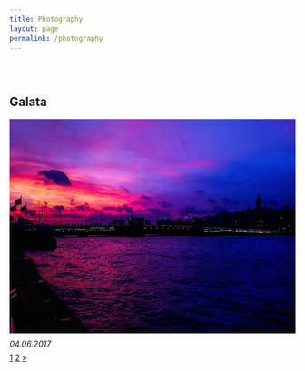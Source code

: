 ```yaml
---
title: Photography
layout: page
permalink: /photography
---
```


<head>
<style>
  p {
    display: block;
    margin-top: 0.5em;
    margin-bottom: 0.5em;
    margin-left: 0;
    margin-right: 0; 
}
  
  .pagination {
    display: inline-block;
}

.pagination a {
    color: black;
    float: left;
    padding: 8px 16px;
    text-decoration: none;
    text-align: center;
}

.pagination a.active {
    background-color: white;
    color: #4b0082;
}

.pagination a:hover:not(.active) {color: #aa33ff;}

</style>
</head>
<body>

<h2 style="margin-top: 75px"> Galata </h2>
<img src="/photos/galata.jpg" style="width:672px;height:378px;">
<p> <i>04.06.2017</i> </p>

<div class="center">
  <div class="pagination">
    <a class="active" href="#">1</a>
    <a href="/2">2</a>
    <a href="/2">&raquo;</a>
  </div>
</div>  

</body>
